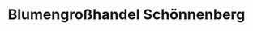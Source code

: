 ---
title: "Blumengroßhandel Schönnenberg"
url: /wuppertal/blumengrosshandel-schoennenberg/
shop: Großhandel
---